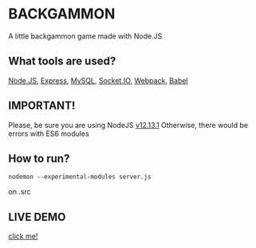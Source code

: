 # BACKGAMMON
A little backgammon game made with Node.JS
## What tools are used?
[Node.JS](https://nodejs.org/en/), [Express](https://expressjs.com/), [MySQL](https://www.npmjs.com/package/mysql), [Socket.IO](https://socket.io/), [Webpack](https://webpack.js.org/), [Babel](https://babeljs.io/)
## IMPORTANT!
Please, be sure you are using NodeJS [v12.13.1](https://nodejs.org/download/release/v12.13.1/)
Otherwise, there would be errors with ES6 modules

## How to run?
```
nodemon --experimental-modules server.js
```
on .src

## LIVE DEMO
[click me!](https://mighty-chamber-13325.herokuapp.com/)

